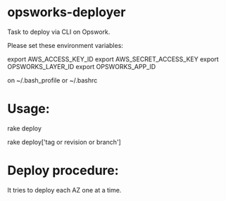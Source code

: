 opsworks-deployer
==================

Task to deploy via CLI on Opswork.

Please set these environment variables:

export AWS_ACCESS_KEY_ID
export AWS_SECRET_ACCESS_KEY
export OPSWORKS_LAYER_ID
export OPSWORKS_APP_ID

on ~/.bash_profile or ~/.bashrc



Usage:
=====

rake deploy

rake deploy['tag or revision or branch']


Deploy procedure:
================

It tries to deploy each AZ one at a time.






